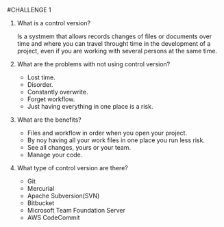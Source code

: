 #CHALLENGE 1

1. What is a control version?

    Is a systmem that allows records changes of files or documents over time and where you can travel throught time in the development of a project, even if you are working with several persons at the same time.

2. What are the problems with not using control version?

    - Lost time. 
    - Disorder.
    - Constantly overwrite.
    - Forget workflow.
    - Just having everything in one place is a risk.


3. What are the benefits?

    - Files and workflow in order when you open your project.
    - By noy having all your work files in one place you run less risk.
    - See all changes, yours or your team.
    - Manage your code.
    

4. What type of control version are there?

    - Git
    - Mercurial
    - Apache Subversion(SVN)
    - Bitbucket
    - Microsoft Team Foundation Server
    - AWS CodeCommit